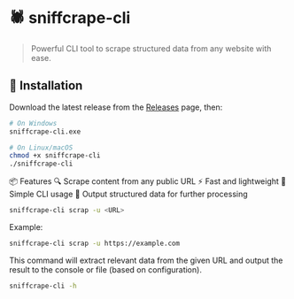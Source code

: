 # 🕷️ sniffcrape-cli

> Powerful CLI tool to scrape structured data from any website with ease.

## 🚀 Installation

Download the latest release from the [Releases](https://github.com/yourusername/sniffcrape-cli/releases) page, then:

```bash
# On Windows
sniffcrape-cli.exe

# On Linux/macOS
chmod +x sniffcrape-cli
./sniffcrape-cli

```

📦 Features
🔍 Scrape content from any public URL
⚡ Fast and lightweight
🧰 Simple CLI usage
📁 Output structured data for further processing

```bash
sniffcrape-cli scrap -u <URL>
```

Example:

```bash
sniffcrape-cli scrap -u https://example.com
```

This command will extract relevant data from the given URL and output the result to the console or file (based on configuration).

```bash
sniffcrape-cli -h
```
